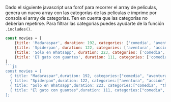 Dado el siguiente javascript usa forof para recorrer el array de películas, 
genera un nuevo array con las categorías
de las películas e imprime por consola el array de categorías.
 Ten en cuenta que las categorías no deberían repetirse.
 Para filtrar las categorías puedes ayudarte de la función `.includes()`.

```js
const movies = [
    {title: 'Madaraspar', duration: 192, categories: ['comedia', 'aventura']},
    {title: 'Spiderpan', duration: 122, categories: ['aventura', 'acción']},
    {title: 'Solo en Whatsapp', duration: 223, categories: ['comedia', 'thriller']},
    {title: 'El gato con guantes', duration: 111, categories: ['comedia', 'aventura', 'animación']},
]
```js
const movies = [
  { title: "Madaraspar",duration: 192, categories:["comedia", "aventura"]},
  { title: "Spiderpan",duration: 122, categories:["aventura", "acción"]},
  { title: "Solo en Whatsapp",duration: 223, categories:["comedia", "thriller"]},
  { title: "El gato con guantes",duration: 111, categories:["comedia", "aventura", "animación"]},
];